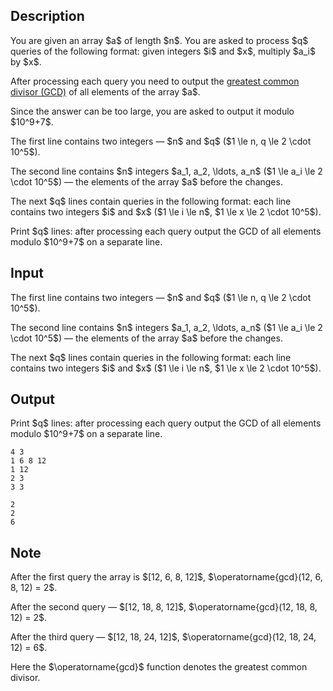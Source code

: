 ## Description

<div><p>You are given an array $a$ of length $n$. You are asked to process $q$ queries of the following format: given integers $i$ and $x$, multiply $a_i$ by $x$.</p><p>After processing each query you need to output the <a href="https://en.wikipedia.org/wiki/Greatest_common_divisor">greatest common divisor (GCD)</a> of all elements of the array $a$.</p><p>Since the answer can be too large, you are asked to output it modulo $10^9+7$.</p></div><div class="input-specification"><p>The first line contains two integers — $n$ and $q$ ($1 \le n, q \le 2 \cdot 10^5$).</p><p>The second line contains $n$ integers $a_1, a_2, \ldots, a_n$ ($1 \le a_i \le 2 \cdot 10^5$) — the elements of the array $a$ before the changes.</p><p>The next $q$ lines contain queries in the following format: each line contains two integers $i$ and $x$ ($1 \le i \le n$, $1 \le x \le 2 \cdot 10^5$).</p></div><div class="output-specification"><p>Print $q$ lines: after processing each query output the GCD of all elements modulo $10^9+7$ on a separate line.</p></div>

## Input

<p>The first line contains two integers — $n$ and $q$ ($1 \le n, q \le 2 \cdot 10^5$).</p><p>The second line contains $n$ integers $a_1, a_2, \ldots, a_n$ ($1 \le a_i \le 2 \cdot 10^5$) — the elements of the array $a$ before the changes.</p><p>The next $q$ lines contain queries in the following format: each line contains two integers $i$ and $x$ ($1 \le i \le n$, $1 \le x \le 2 \cdot 10^5$).</p>

## Output

<p>Print $q$ lines: after processing each query output the GCD of all elements modulo $10^9+7$ on a separate line.</p>





```input1
4 3
1 6 8 12
1 12
2 3
3 3
```




```output1
2
2
6
```



## Note

<p>After the first query the array is $[12, 6, 8, 12]$, $\operatorname{gcd}(12, 6, 8, 12) = 2$.</p><p>After the second query — $[12, 18, 8, 12]$, $\operatorname{gcd}(12, 18, 8, 12) = 2$.</p><p>After the third query — $[12, 18, 24, 12]$, $\operatorname{gcd}(12, 18, 24, 12) = 6$.</p><p>Here the $\operatorname{gcd}$ function denotes the greatest common divisor.</p>

